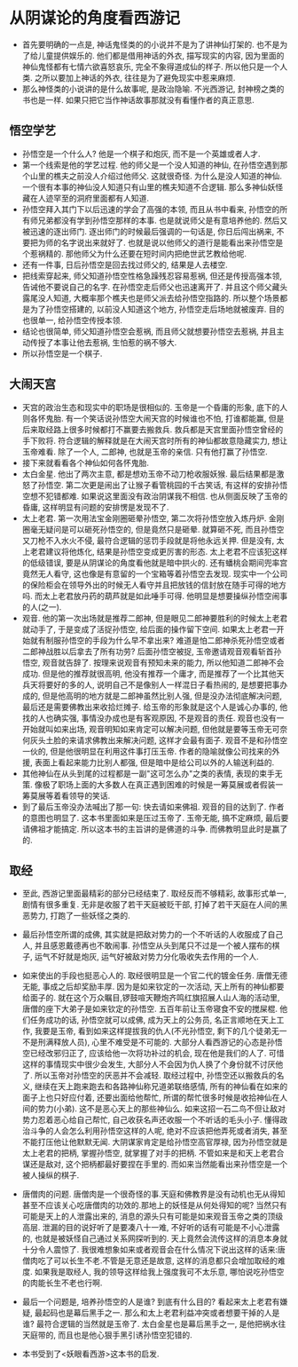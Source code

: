 # 从阴谋论的角度看西游记

- 首先要明确的一点是, 神话鬼怪类的的小说并不是为了讲神仙打架的. 也不是为了给儿童提供娱乐的. 他们都是借用神话的外衣, 描写现实的内容, 因为里面的神仙鬼怪都有七情六欲喜怒哀乐, 完全不象得道成仙的样子. 所以他只是一个人类. 之所以要加上神话的外衣, 往往是为了避免现实中惹来麻烦.
- 那么神怪类的小说讲的是什么故事呢, 是政治隐喻. 不光西游记, 封神榜之类的书也是一样. 如果只把它当作神话故事那就没有看懂作者的真正意思.

## 悟空学艺

- 孙悟空是一个什么人? 他是一个棋子和炮灰, 而不是一个英雄或者人才.
- 第一个线索是他的学艺过程. 他的师父是一个没人知道的神仙, 在孙悟空遇到那个山里的樵夫之前没人介绍过他师父. 这就很奇怪. 为什么是没人知道的神仙. 一个很有本事的神仙没人知道只有山里的樵夫知道不合逻辑. 那么多神仙妖怪藏在人迹罕至的洞府里面都有人知道.
- 孙悟空拜入其门下以后迅速的学会了高强的本领, 而且从书中看来, 孙悟空的所有师兄弟都没有学到孙悟空那样的本事. 也是就说师父是有意培养他的. 然后又被迅速的逐出师门. 逐出师门的时候最后强调的一句话是, 你日后闯出祸来, 不要把为师的名字说出来就好了. 也就是说以他师父的道行是能看出来孙悟空是个惹祸精的. 那他师父为什么还要在短时间内把绝世武艺教给他呢. 
- 还有一件事, 日后孙悟空是回去找过师父的, 结果是人去楼空.
- 把线索穿起来, 师父知道孙悟空性格急躁残忍容易惹祸, 但还是传授高强本领, 告诫他不要说自己的名字. 在孙悟空走后师父也迅速离开了. 并且这个师父藏头露尾没人知道, 大概率那个樵夫也是师父派去给孙悟空指路的. 所以整个场景都是为了孙悟空搭建的, 以前没人知道这个地方, 孙悟空走后场地就被废弃. 目的也很单一, 给孙悟空传授本领.
- 结论也很简单, 师父知道孙悟空会惹祸, 而且师父就想要孙悟空去惹祸, 并且主动传授了本事让他去惹祸, 生怕惹的祸不够大.
- 所以孙悟空是一个棋子.

## 大闹天宫

- 天宫的政治生态和现实中的职场是很相似的. 玉帝是一个昏庸的形象, 底下的人则各怀鬼胎. 有一个笑话说孙悟空大闹天宫的时候谁也不怕, 打谁都能赢, 但是后来取经路上很多时候都打不赢要去搬救兵. 救兵都是天宫里面孙悟空曾经的手下败将. 符合逻辑的解释就是在大闹天宫时所有的神仙都故意隐藏实力, 想让玉帝难看. 除了一个人, 二郎神, 也就是玉帝的亲信. 只有他打赢了孙悟空.
- 接下来就看看各个神仙如何各怀鬼胎.
- 太白金星. 他出了两次主意, 都是想劝玉帝不动刀枪收服妖猴. 最后结果都是激怒了孙悟空. 第二次更是闹出了让猴子看管桃园的千古笑话, 有这样的安排孙悟空想不犯错都难. 如果说这里面没有政治阴谋我不相信. 也从侧面反映了玉帝的昏庸, 这样明显有问题的安排愣是发现不了. 
- 太上老君. 第一次用法宝金刚圈砸晕孙悟空, 第二次将孙悟空放入炼丹炉. 金刚圈毫无疑问是可以砸死孙悟空的, 但是竟然只是砸晕. 就算砸不死, 而且孙悟空又刀枪不入水火不侵, 最符合逻辑的惩罚手段就是将他永远关押. 但是没有, 太上老君建议将他炼化, 结果是孙悟空变成更厉害的形态. 太上老君不应该犯这样的低级错误, 要是从阴谋论的角度看他就是暗中拱火的. 还有蟠桃会期间兜率宫竟然无人看守, 这也像是有意留的一个宝箱等着孙悟空去发现. 现实中一个公司的保险柜会在领导外出的时候无人看守并且把放钱的信封放在随手可得的地方吗. 而太上老君放丹药的葫芦就是如此唾手可得. 他明显是想要操纵孙悟空闹事的人(之一).
- 观音. 他的第一次出场就是推荐二郎神, 但是眼见二郎神要胜利的时候太上老君就动手了, 于是变成了活捉孙悟空, 给后面的操作留下空间. 如果太上老君一开始就有制服孙悟空的手段为什么早不拿出来? 难道是怕二郎神杀死孙悟空或者二郎神战胜以后拿去了所有功劳? 后面孙悟空被捉, 玉帝邀请观音观看斩首孙悟空, 观音就告辞了. 按理来说观音有预知未来的能力, 所以他知道二郎神不会成功. 但是他的推荐就很高明, 他没有推荐一个庸才, 而是推荐了一个比其他天兵天将要好的多的人, 说明自己不是像别人一样混日子看热闹的, 是想要把事办成的, 但是他高明的地方就是二郎神虽然比别人强, 但是没办法彻底解决问题, 最后还是需要佛教出来收拾烂摊子. 给玉帝的形象就是这个人是诚心办事的, 他找的人也确实强, 事情没办成也是有客观原因, 不是观音的责任. 观音也没有一开始就叫如来出场, 观音明知如来肯定可以解决问题, 但他就是要等玉帝无可奈何灰头土脸的来请求佛教出来解决问题, 这样才会最有面子. 观音不是和孙悟空一伙的, 但是他很明显在利用这件事打压玉帝. 作者的隐喻就像公司找来的外援, 表面上看起来能力比别人都强, 但是暗中是给公司以外的人输送利益的.
- 其他神仙在从头到尾的过程都是一副"这可怎么办"之类的表情, 表现的束手无策. 像极了职场上面的大多数人在真正遇到困难的时候是一筹莫展或者假装一筹莫展等着看领导的笑话.
- 到了最后玉帝没办法喊出了那一句: 快去请如来佛祖. 观音的目的达到了. 作者的意图也明显了. 这本书里面如来是压过玉帝了. 玉帝无能, 搞不定麻烦, 最后要请佛祖才能搞定. 所以这本书的主旨讲的是佛道的斗争. 而佛教明显此时是赢了的.

## 取经

- 至此, 西游记里面最精彩的部分已经结束了. 取经反而不够精彩, 故事形式单一, 剧情有很多重复. 无非是收服了若干天庭被贬干部, 打掉了若干天庭在人间的黑恶势力, 打跑了一些妖怪之类的.

- 最后孙悟空所谓的成佛, 其实就是把敌对势力的一个不听话的人收服成了自己人, 并且感恩戴德再也不敢闹事. 孙悟空从头到尾只不过是一个被人摆布的棋子, 运气不好就是炮灰, 运气好被敌对势力分化吸收失去作用的一个人.

- 如来使出的手段也挺恶心人的. 取经很明显是一个官二代的镀金任务. 唐僧无德无能, 事成之后却奖励丰厚. 因为是如来钦定的一次活动, 天上所有的神仙都要给面子的. 就在这个万众瞩目,锣鼓喧天鞭炮齐鸣红旗招展人山人海的活动里, 唐僧的座下大弟子是如来钦定的孙悟空. 五百年前让玉帝寝食不安的搅屎棍. 他们任务成功的话, 孙悟空就可以成佛, 成为天上的公务员, 名正言顺地在天上工作, 我要是玉帝, 看到如来这样提拔我的仇人(不光孙悟空, 剩下的几个徒弟无一不是刑满释放人员), 心里不难受是不可能的. 大部分人看西游记的心态是孙悟空已经改邪归正了, 应该给他一次将功补过的机会, 现在他是我们的人了. 可惜这样的事情现实中很少会发生, 大部分人不会因为仇人换了个身份就不讨厌他了. 所以玉帝对孙悟空的厌恶并不会减轻. 取经过程中, 孙悟空还以搬救兵的名义, 继续在天上跑来跑去和各路神仙称兄道弟联络感情, 所有的神仙看在如来的面子上也只好应付着, 还要出面给他帮忙, 所谓的帮忙很多时候是收拾神仙在人间的势力(小弟). 这不是恶心天上的那些神仙么. 如来这招一石二鸟不但让敌对势力忍着恶心给自己帮忙, 自己收获名声还收服一个不听话的毛头小子. 懂得政治斗争的人会怎么利用孙悟空这样的人呢, 绝对不应该把他弄死或者消失, 甚至不能打压他让他默默无闻. 大阴谋家肯定是给孙悟空高官厚禄, 因为孙悟空就是太上老君的把柄, 掌握孙悟空, 就掌握了对手的把柄. 不管如来是和天上老君合谋还是敌对, 这个把柄都最好要捏在手里的. 而如来当然能看出来孙悟空是一个被人操纵的棋子.
- 唐僧肉的问题. 唐僧肉是一个很奇怪的事.天庭和佛教界是没有动机也无从得知甚至不应该关心吃唐僧肉的功效的.那地上的妖怪是从何处得知的呢? 当然只有可能是天上的人泄露出来的, 消息的源头只有可能是如来观音玉帝之类的顶级高层. 泄漏的目的说好听了是要凑八十一难, 不好听的话有可能是不小心泄露的, 也就是被妖怪自己通过关系网探听到的. 天上竟然会流传这样的消息本身就十分令人震惊了. 我很难想象如来或者观音会在什么情况下说出这样的话来:唐僧肉吃了可以长生不老.不管是无意还是故意, 这样的消息都只会增加取经的难度. 如果我是取经人, 我的领导这样给我上强度我可不太乐意, 哪怕说吃孙悟空的肉能长生不老也行啊.

- 最后一个问题是, 培养孙悟空的人是谁? 到底有什么目的? 看起来太上老君有嫌疑, 最起码也是幕后黑手之一. 那么和太上老君利益冲突或者想要干掉的人是谁? 最符合逻辑的当然就是玉帝了. 太白金星也是幕后黑手之一, 是他把祸水往天庭带的, 而且也是他心狠手黑引诱孙悟空犯错的.
- 本书受到了<妖眼看西游>这本书的启发.
  
